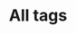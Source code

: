 ---
layout: 
title: All tags
heading: 
permalink:
published: 

tag_list:
  - title_txt: _solidworks
  - title_txt: _design
  - title_txt: _labs
  - title_txt: _machineLearning

---